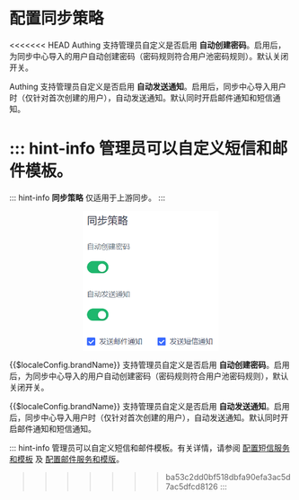 # 配置同步策略

<LastUpdated/>

<<<<<<< HEAD
Authing 支持管理员自定义是否启用 **自动创建密码**。启用后，为同步中心导入的用户自动创建密码（密码规则符合用户池密码规则）。默认关闭开关。

Authing 支持管理员自定义是否启用 **自动发送通知**。启用后，同步中心导入用户时（仅针对首次创建的用户），自动发送通知。默认同时开启邮件通知和短信通知。

::: hint-info
管理员可以自定义短信和邮件模板。
=======
::: hint-info
**同步策略** 仅适用于上游同步。
:::

<img src="../images/sync-policy.png" height=250 style="display:block;margin: 0 auto;">

{{$localeConfig.brandName}} 支持管理员自定义是否启用 **自动创建密码**。启用后，为同步中心导入的用户自动创建密码（密码规则符合用户池密码规则），默认关闭开关。

{{$localeConfig.brandName}} 支持管理员自定义是否启用 **自动发送通知**。启用后，同步中心导入用户时（仅针对首次创建的用户），自动发送通知。默认同时开启邮件通知和短信通知。

::: hint-info
管理员可以自定义短信和邮件模板。有关详情，请参阅 [配置短信服务和模板](/guides/userpool-config/sms/README.md) 及 [配置邮件服务和模版](/guides/userpool-config/email/README.md)。
>>>>>>> ba53c2dd0bf518dbfa90efa3ac5d7ac5dfcd8126
:::